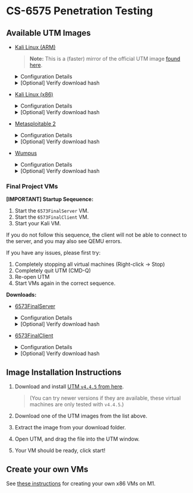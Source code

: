 # CS-6575 Penetration Testing

## Available UTM Images
- [Kali Linux (ARM)](https://resources.corbanvilla.com/vms/kali-arm.tar.gz)
    > **Note:** This is a (faster) mirror of the official UTM image [found here](https://mac.getutm.app/gallery/kali-2023).
    <details>
    <summary>Configuration Details</summary>

    - **Username:** `kali`
    - **Password:** `kali`

    </details>

    <details>
    <summary>[Optional] Verify download hash</summary>

        shasum -a 256 kali-arm.tar.gz
        11ed5e2915c3ea349b369e9f9799116d329610864cd1d4457680d899e9880e0d  kali-arm.tar.gz

    </details>
- [Kali Linux (x86)](https://resources.corbanvilla.com/vms/kali-x86-template.tar.gz)
    <details>
    <summary>Configuration Details</summary>

    - **Username:** `kali`
    - **Password:** `kali`

    </details>
    <details>
    <summary>[Optional] Verify download hash</summary>

        ❯ shasum -a 256 kali-x86-template.tar.gz
        ac690322be7cb4cb645f2e6281026366c082739de788779fd3b2172aa99fca66  kali-x86-template.tar.gz

    </details>
- [Metasploitable 2](https://resources.corbanvilla.com/vms/Metasploitable2UTM.utm.tar.gz)
    <details>

    <summary>Configuration Details</summary>

    - **Username:** `msfadmin`
    - **Password:** `msfadmin`

    </details>
    <details>
    <summary>[Optional] Verify download hash</summary>

        ❯ shasum -a 256 Metasploitable2UTM.utm.tar.gz
        8c0e423a2a148212ec606f81c2feeeb8d784f3e31d5f99ef45b301e173289536  Metasploitable2UTM.utm.tar.gz

    </details>
- [Wumpus](https://resources.corbanvilla.com/vms/Wumpus.utm.tar.gz)
    <details>
    <summary>Configuration Details</summary>

    - **Username:** `root`
    - **Password:** `toor`
    - **Networking:** The instance is configured by the course instructors not to have internet access. You can verify networking works by running `ping 10.10.0.35` from the host, or `ping 10.10.0.1` from Wumpus.

    </details>
    <details>
    <summary>[Optional] Verify download hash</summary>

        ❯ shasum -a 256 Wumpus.utm.tar.gz
        e3cded7081ea4299c1a99a44eb5a104553059f635688a1b06e346f4f41a5bf98  Wumpus.utm.tar.gz

    </details>

### Final Project VMs

**[IMPORTANT] Startup Seqeuence:**
1. Start the `6573FinalServer` VM.
2. Start the `6573FinalClient` VM.
3. Start your Kali VM.

If you do not follow this sequence, the client will not be able to connect to the server, and you may also see QEMU errors.

If you have any issues, please first try:
1. Completely stopping all virtual machines (Right-click -> Stop)
2. Completely quit UTM (CMD-Q) 
3. Re-open UTM
4. Start VMs again in the correct sequence.

**Downloads:**

- [6573FinalServer](https://resources.corbanvilla.com/vms/6573FinalServer.utm.tar.gz)
    <details>
    <summary>Configuration Details</summary>

    - **Networking:** The instance is configured by the course instructors not to have internet access. You can verify networking works by running `ping 10.10.0.66` from the host. 
    - **Private Network:** The instance is also assigned the IP address `172.16.1.1` on a private network between itself and the client. You cannot access this network from the host, and must first crack the server to access it.

    </details>
    <details>
    <summary>[Optional] Verify download hash</summary>

        ❯ shasum -a 256 6573FinalServer.utm.tar.gz d1b41bb3ad791b8d4b74dd84b28b1ef14f58f64431681600e05d8971535f8bee  6573FinalServer.utm.tar.gz

    </details>


- [6573FinalClient](https://resources.corbanvilla.com/vms/6573FinalClient.utm.tar.gz)
    <details>
    <summary>Configuration Details</summary>

    - **Networking:** The instance is configured by the course instructors not to have internet access. Once you've cracked the server, you can access the client from the server at `ping 172.16.1.2`.

    </details>
    <details>
    <summary>[Optional] Verify download hash</summary>

        ❯ shasum -a 256 6573FinalClient.utm.tar.gz b6bbf877462ece78a41a9492cc9aa70b5e630d29d669c5ec18ef23ec11a1178c  6573FinalClient.utm.tar.gz

    </details>


## Image Installation Instructions

1. Download and install [UTM `v4.4.5` from here](https://github.com/utmapp/UTM/releases/download/v4.4.5/UTM.dmg). 
    > (You can try newer versions if they are available, these virtual machines are only tested with `v4.4.5`.)

2. Download one of the UTM images from the list above.

3. Extract the image from your download folder.
4. Open UTM, and drag the file into the UTM window.
5. Your VM should be ready, click start!


## Create your own VMs

See [these instructions](https://corbanvilla.notion.site/UTM-QEMU-on-M1-Mac-175ceda115c742a885ec1387acf994df?pvs=4) for creating your own x86 VMs on M1.
